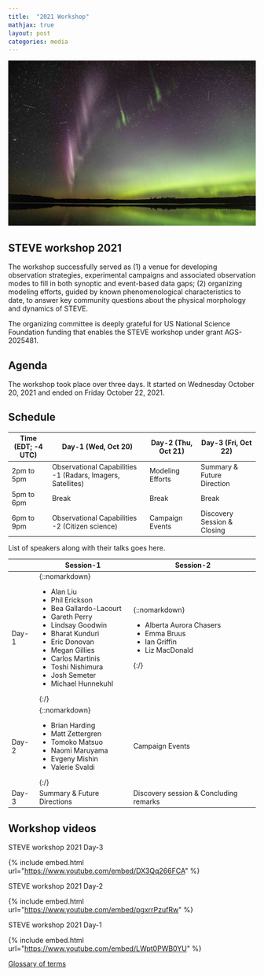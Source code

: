 ```yaml
---
title:  "2021 Workshop"
mathjax: true
layout: post
categories: media
---
```


![STEVE](/assets/steve_cover.jpeg)


## STEVE workshop 2021

The workshop successfully served as (1) a venue for developing observation strategies, experimental campaigns and associated observation modes to fill in both synoptic and event-based data gaps; (2) organizing modeling efforts, guided by known phenomenological characteristics to date, to answer key community questions about the physical morphology and dynamics of STEVE.

The organizing committee is deeply grateful for US National Science Foundation funding that enables the STEVE workshop under grant AGS-2025481.

## Agenda

The workshop took place over three days. It started on Wednesday October 20, 2021 and ended on Friday October 22, 2021.

## Schedule

| Time (EDT; -4 UTC) | Day-1 (Wed, Oct 20) | Day-2 (Thu, Oct 21) | Day-3 (Fri, Oct 22) |
|--------------------|--------------------|--------------------|--------------------|
| 2pm to 5pm         | Observational Capabilities -1 (Radars, Imagers, Satellites)   | Modeling Efforts |Summary & Future Direction  |
| 5pm to 6pm         | Break                        | Break            |Break                       |
| 6pm to 9pm         | Observational Capabilities -2 (Citizen science) | Campaign Events  |Discovery Session & Closing |

List of speakers along with their talks goes here. 

|                       | Session-1                   | Session-2                   |
|-----------------------|-----------------------------|-----------------------------|
| Day-1                 | {::nomarkdown}<ul><li>Alan Liu</li><li>Phil Erickson</li><li>Bea Gallardo-Lacourt</li><li>Gareth Perry</li><li>Lindsay Goodwin</li><li>Bharat Kunduri</li><li>Eric Donovan</li><li>Megan Gillies</li><li>Carlos Martinis</li><li>Toshi Nishimura</li><li>Josh Semeter</li><li>Michael Hunnekuhl</li></ul>{:/}| {::nomarkdown}<ul><li>Alberta Aurora Chasers</li><li>Emma Bruus</li><li>Ian Griffin</li><li>Liz MacDonald</li></ul>{:/}                      |
| Day-2                 | {::nomarkdown}<ul><li>Brian Harding</li><li>Matt Zettergren</li><li>Tomoko Matsuo</li><li>Naomi Maruyama</li><li>Evgeny Mishin</li><li>Valerie Svaldi</li></ul>{:/}  | Campaign Events                      |
| Day-3                 | Summary & Future Directions  | Discovery session & Concluding remarks                      |

## Workshop videos

STEVE workshop 2021 Day-3

{% include embed.html url="https://www.youtube.com/embed/DX3Qq266FCA" %}

STEVE workshop 2021 Day-2

{% include embed.html url="https://www.youtube.com/embed/pgxrrPzufRw" %}

STEVE workshop 2021 Day-1

{% include embed.html url="https://www.youtube.com/embed/LWpt0PWB0YU" %}

[Glossary of terms](https://docs.google.com/document/d/1x6yzRvgMQcJb_qdCP2M9HDx8kfz4HecvMhTvneH4tP4/edit)